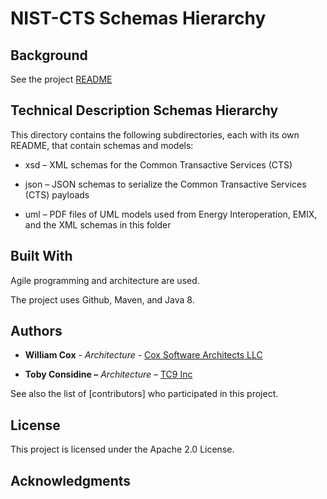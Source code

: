 NIST-CTS Schemas Hierarchy
=========================

Background
----------

See the project [README](../../README.md)

Technical Description Schemas Hierarchy
--------------------------------------
This directory contains the following subdirectories, each with its own README, that contain schemas and models:

-   xsd – XML schemas for the Common Transactive Services (CTS)

-   json – JSON schemas to serialize the Common Transactive Services (CTS)
    payloads

-   uml – PDF files of UML models used from Energy Interoperation, EMIX, and the XML schemas in this folder

Built With
----------

Agile programming and architecture are used.

The project uses Github, Maven, and Java 8.

Authors
-------

-   **William Cox** - *Architecture* - [Cox Software Architects
    LLC](http://coxsoftwarearchitects.com/)

-   **Toby Considine –** *Architecture* – [TC9 Inc](http://www.tc9.com/)

See also the list of [contributors] who participated in this project.

License
-------

This project is licensed under the Apache 2.0 License.

Acknowledgments
---------------

